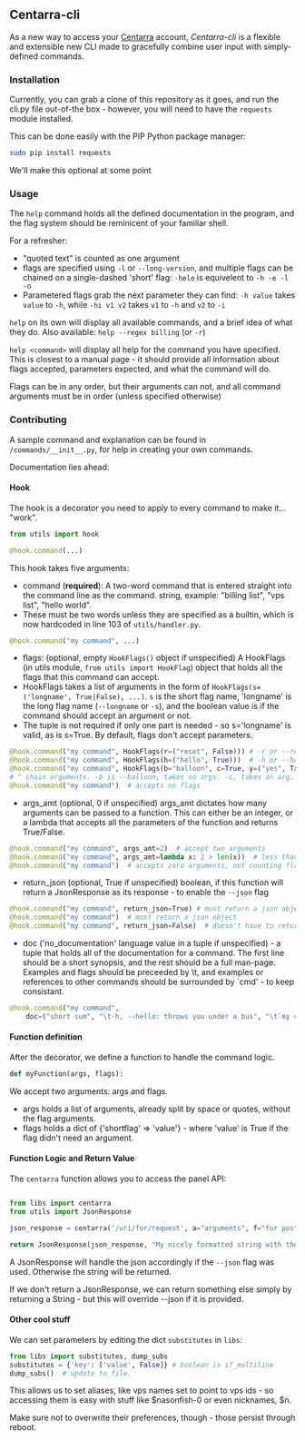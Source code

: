 ## Centarra-cli

As a new way to access your [Centarra](http://billing.centarra.com) account, *Centarra-cli* is a flexible and extensible new CLI made to gracefully combine user input with simply-defined commands.

### Installation

Currently, you can grab a clone of this repository as it goes, and run the cli.py file out-of-the box - however, you will need to have the `requests` module installed.

This can be done easily with the PIP Python package manager:

```bash
sudo pip install requests
```

We'll make this optional at some point

### Usage

The `help` command holds all the defined documentation in the program, and the flag system should be reminicent of your familiar shell.

For a refresher:

 - "quoted text" is counted as one argument
 - flags are specified using `-l` or `--long-version`, and multiple flags can be chained on a single-dashed 'short' flag: `-helo` is equivelent to `-h -e -l -o`
 - Parametered flags grab the next parameter they can find: `-h value` takes `value` to `-h`, while `-hi v1 v2` takes `v1` to `-h` and `v2` to `-i`

`help` on its own will display all available commands, and a brief idea of what they do. Also available: `help --regex billing` (or `-r`)

`help <command>` will display all help for the command you have specified. This is closest to a manual page - it should provide all information about flags accepted, parameters expected, and what the command will do.

Flags can be in any order, but their arguments can not, and all command arguments must be in order (unless specified otherwise)

### Contributing

A sample command and explanation can be found in `/commands/__init__.py`, for help in creating your own commands.

Documentation lies ahead:

#### Hook

The hook is a decorator you need to apply to every command to make it... "work".

```python
from utils import hook

@hook.command(...)
```

This hook takes five arguments:

 - command (**required**): A two-word command that is entered straight into the command line as the command. string, example: "billing list", "vps list", "hello world".
  - These must be two words unless they are specified as a builtin, which is now hardcoded in line 103 of `utils/handler.py`.
```python
@hook.command("my command", ...)
```
 - flags: (optional, empty `HookFlags()` object if unspecified) A HookFlags (in utils module, `from utils import HookFlag`) object that holds all the flags that this command can accept.
  - HookFlags takes a list of arguments in the form of `HookFlags(s=('longname', True|False), ...)`. `s` is the short flag name, 'longname' is the long flag name (`--longname` or `-s`), and the boolean value is if the command should accept an argument or not.
  - The tuple is not required if only one part is needed - so s='longname' is valid, as is s=True. By default, flags don't accept parameters.
```python
@hook.command("my command", HookFlags(r=("reset", False))) # -r or --reset, doesn't take an argument
@hook.command("my command", HookFlags(h=("hello", True)))  # -h or --hello, takes an argument
@hook.command("my command", HookFlags(b="balloon", c=True, y=("yes", True)))
# ^ chain arguments. -b is --balloon, takes no args. -c, takes an arg. -y or --yes, takes an arg.
@hook.command("my command")  # accepts no flags
```
 - args_amt (optional, 0 if unspecified) args_amt dictates how many arguments can be passed to a function. This can either be an integer, or a lambda that accepts all the parameters of the function and returns True/False.
```python
@hook.command("my command", args_amt=2)  # accept two arguments
@hook.command("my command", args_amt=lambda x: 2 > len(x))  # less than two arguments
@hook.command("my command")  # accepts zero arguments, not counting flags.
```
 - return_json (optional, True if unspecified) boolean, if this function will return a JsonResponse as its response - to enable the `--json` flag
```python
@hook.command("my command", return_json=True) # must return a json object
@hook.command("my command")  # must return a json object
@hook.command("my command", return_json=False)  # doesn't have to return a json object
```
 - doc ('no_documentation' language value in a tuple if unspecified) - a tuple that holds all of the documentation for a command. The first line should be a short synopsis, and the rest should be a full man-page. Examples and flags should be preceeded by \t, and examples or references to other commands should be surrounded by \`cmd' - to keep consistant.
```python
@hook.command("my command", 
    doc=("short sum", "\t-h, --hello: throws you under a bus", "\t`my command [-h]'"))
```

#### Function definition

After the decorator, we define a function to handle the command logic.

```python
def myFunction(args, flags):
```

We accept two arguments: args and flags.

 - args holds a list of arguments, already split by space or quotes, without the flag arguments.
 - flags holds a dict of {'shortflag' => 'value'} - where 'value' is True if the flag didn't need an argument.


#### Function Logic and Return Value

The `centarra` function allows you to access the panel API:

```python

from libs import centarra
from utils import JsonResponse

json_response = centarra('/uri/for/request', a="arguments", f="for posting")

return JsonResponse(json_response, "My nicely formatted string with the json_response information.")
```

A JsonResponse will handle the json accordingly if the `--json` flag was used. Otherwise the string will be returned.

If we don't return a JsonResponse, we can return something else simply by returning a String - but this will override --json if it is provided.

#### Other cool stuff

We can set parameters by editing the dict `substitutes` in `libs`:

```python
from libs import substitutes, dump_subs
substitutes = {'key': ['value', False]} # boolean is if_multiline
dump_subs()  # update to file.
```

This allows us to set aliases, like vps names set to point to vps ids - so accessing them is easy with stuff like $nasonfish-0 or even nicknames, $n.

Make sure not to overwrite their preferences, though - those persist through reboot.
